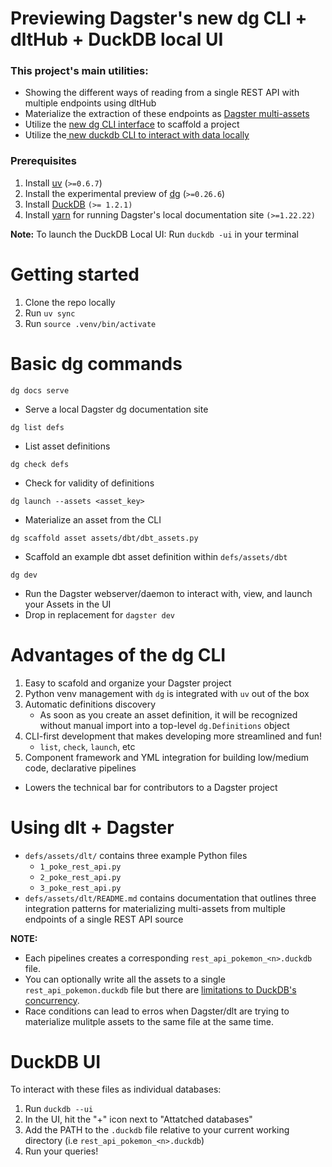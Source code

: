 # Previewing Dagster's new dg CLI + dltHub + DuckDB local UI

### This project's main utilities:
- Showing the different ways of reading from a single REST API with multiple endpoints using dltHub
- Materialize the extraction of these endpoints as [Dagster multi-assets](https://docs.dagster.io/guides/build/assets/defining-assets#multi-asset)
- Utilize the [new dg CLI interface](https://github.com/dagster-io/dagster/discussions/28472) to scaffold a project
- Utilize the[ new duckdb CLI to interact with data locally](https://duckdb.org/2025/03/12/duckdb-ui.html)

### Prerequisites 
1. Install [uv](https://docs.astral.sh/uv/getting-started/installation/) (`>=0.6.7`)
2. Install the experimental preview of [dg](https://docs.dagster.io/guides/labs/dg/) (`>=0.26.6`)
3. Install [DuckDB](https://duckdb.org/docs/installation/?version=stable&environment=cli&platform=macos&download_method=package_manager) `(>= 1.2.1)`
4. Install [yarn](https://classic.yarnpkg.com/lang/en/docs/install/#mac-stable) for running Dagster's local documentation site `(>=1.22.22)`

**Note:** To launch the DuckDB Local UI: Run `duckdb -ui` in your terminal

# Getting started  
1. Clone the repo locally
2. Run `uv sync`
3. Run `source .venv/bin/activate`

# Basic dg commands

`dg docs serve`
- Serve a local Dagster dg documentation site

`dg list defs`
- List asset definitions

`dg check defs`
- Check for validity of definitions

`dg launch --assets <asset_key>`
- Materialize an asset from the CLI

`dg scaffold asset assets/dbt/dbt_assets.py`
- Scaffold an example dbt asset definition within `defs/assets/dbt`

`dg dev`
- Run the Dagster webserver/daemon to interact with, view, and launch your Assets in the UI
- Drop in replacement for `dagster dev`

# Advantages of the dg CLI
1. Easy to scafold and organize your Dagster project
2. Python venv management with `dg` is integrated with `uv` out of the box
3. Automatic definitions discovery
    - As soon as you create an asset definition, it will be recognized without manual import into a top-level `dg.Definitions` object
4. CLI-first development that makes developing more streamlined and fun!
    - `list`, `check`, `launch`, etc
5. Component framework and YML integration for building low/medium code, declarative pipelines 
  - Lowers the technical bar for contributors to a Dagster project

# Using dlt + Dagster
  - `defs/assets/dlt/` contains three example Python files
      - `1_poke_rest_api.py` 
      - `2_poke_rest_api.py`
      - `3_poke_rest_api.py` 
  - `defs/assets/dlt/README.md` contains documentation that outlines three integration patterns for materializing multi-assets from multiple endpoints of a single REST API source
  
  **NOTE:** 
- Each pipelines creates a corresponding `rest_api_pokemon_<n>.duckdb` file.
- You can optionally write all the assets to a single `rest_api_pokemon.duckdb` file but there are [limitations to DuckDB's concurrency](https://duckdb.org/docs/stable/connect/concurrency.html).
- Race conditions can lead to erros when Dagster/dlt are trying to materialize mulitple assets to the same file at the same time. 


# DuckDB UI
To interact with these files as individual databases:
  1. Run `duckdb --ui`
  2. In the UI, hit the "+" icon next to "Attatched databases"
  3. Add the PATH to the `.duckdb` file relative to your current working directory (i.e `rest_api_pokemon_<n>.duckdb`)
  4. Run your queries!
